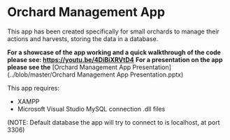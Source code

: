 # Orchard Management App

This app has been created specifically for small orchards to manage their actions and harvests, storing the data in a database.

**For a showcase of the app working and a quick walkthrough of the code please see: <https://youtu.be/4DiBiXRVtD4>**
**For a presentation on the app please see the** [Orchard Management App Presentation](../blob/master/Orchard Management App Presentation.pptx)


This app requires:

- XAMPP
- Microsoft Visual Studio MySQL connection .dll files

(NOTE: Default database the app will try to connect to is localhost, at port 3306)
